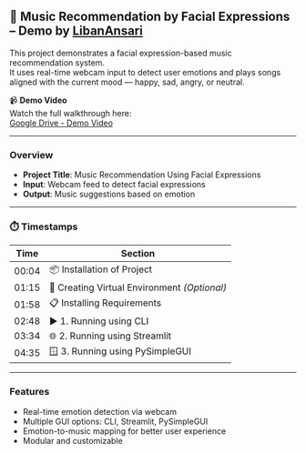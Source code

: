 ## 🎵 Music Recommendation by Facial Expressions – Demo by [LibanAnsari](https://github.com/LibanAnsari)

This project demonstrates a facial expression-based music recommendation system.  
It uses real-time webcam input to detect user emotions and plays songs aligned with the current mood — happy, sad, angry, or neutral.

📹 **Demo Video**  
Watch the full walkthrough here:  
[Google Drive - Demo Video](https://drive.google.com/drive/folders/1Cx2MG26FyNOZknlcM_01XF4koXhaq0WK)

---

### Overview

- **Project Title**: Music Recommendation Using Facial Expressions 
- **Input**: Webcam feed to detect facial expressions  
- **Output**: Music suggestions based on emotion

---

### ⏱️ Timestamps

| Time    | Section                             |
|---------|-------------------------------------|
| 00:04   | 📦 Installation of Project          |
| 01:15   | 🧪 Creating Virtual Environment *(Optional)* |
| 01:58   | 📋 Installing Requirements          |
| 02:48   | ▶️ 1. Running using CLI              |
| 03:34   | 🌐 2. Running using Streamlit        |
| 04:35   | 🪟 3. Running using PySimpleGUI      |

---

### Features

- Real-time emotion detection via webcam  
- Multiple GUI options: CLI, Streamlit, PySimpleGUI  
- Emotion-to-music mapping for better user experience  
- Modular and customizable
